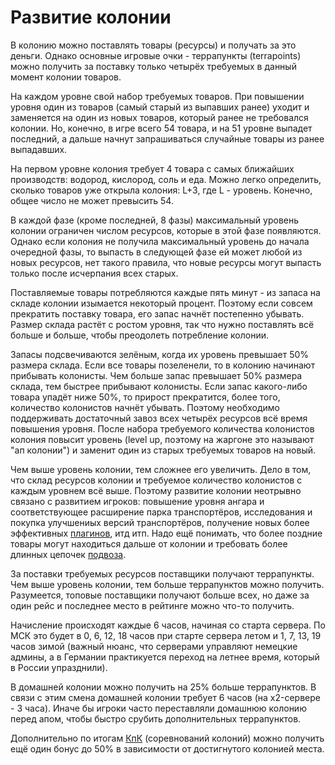 # Развитие колонии

В колонию можно поставлять товары (ресурсы) и получать за это деньги. Однако основные игровые очки - террапункты
(terrapoints) можно получить за поставку только четырёх требуемых в данный момент колонии товаров.

На каждом уровне свой набор требуемых товаров. При повышении уровня один из товаров (самый старый из выпавших ранее)
уходит и заменяется на один из новых товаров, который ранее не требовался колонии. Но, конечно, в игре всего 54 товара,
и на 51 уровне выпадет последний, а дальше начнут запрашиваться случайные товары из ранее выпадавших.

На первом уровне колония требует 4 товара с самых ближайших производств: водород, кислород, соль и еда. Можно легко
определить, сколько товаров уже открыла колония: L+3, где L - уровень. Конечно, общее число не может превысить 54.

В каждой фазе (кроме последней, 8 фазы) максимальный уровень колонии ограничен числом ресурсов, которые в этой фазе
появляются. Однако если колония не получила максимальный уровень до начала очередной фазы, то выпасть в следующей
фазе ей может любой из новых ресурсов, нет такого правила, что новые ресурсы могут выпасть только после исчерпания
всех старых.

Поставляемые товары потребляются каждые пять минут - из запаса на складе колонии изымается некоторый процент. Поэтому
если совсем прекратить поставку товара, его запас начнёт постепенно убывать. Размер склада растёт с ростом уровня,
так что нужно поставлять всё больше и больше, чтобы преодолеть потребление колонии.

Запасы подсвечиваются зелёным, когда их уровень превышает 50% размера склада. Если все товары позеленели, то в колонию
начинают прибывать колонисты. Чем больше запас превышает 50% размера склада, тем быстрее прибывают колонисты. Если запас
какого-либо товара упадёт ниже 50%, то прирост прекратится, более того, количество колонистов начнёт убывать. Поэтому
необходимо поддерживать достаточный завоз всех четырёх ресурсов всё время повышения уровня. После набора требуемого
количества колонистов колония повысит уровень (level up, поэтому на жаргоне это называют "ап колонии") и заменит
один из старых требуемых товаров на новый.

Чем выше уровень колонии, тем сложнее его увеличить. Дело в том, что склад ресурсов колонии и требуемое количество
колонистов с каждым уровнем всё выше. Поэтому развитие колонии неотрывно связано с развитием игроков: повышение уровня
ангара и соответствующее расширение парка транспортёров, исследования и покупка улучшениых версий транспортёров,
получение новых более эффективных [плагинов](plugins.md), итд итп. Надо ещё понимать, что более поздние товары могут
находиться дальше от колонии и требовать более длинных цепочек [подвоза](supply.md).

За поставки требуемых ресурсов поставщики получают террапункты. Чем выше уровень колонии, тем больше террапунктов
можно получить. Разумеется, топовые поставщики получают больше всех, но даже за один рейс и последнее место в
рейтинге можно что-то получить.

Начисление происходят каждые 6 часов, начиная со старта сервера. По МСК это будет в 0, 6, 12, 18 часов при старте
сервера летом и 1, 7, 13, 19 часов зимой (важный нюанс, что серверами управляют немецкие админы, а в Германии
практикуется переход на летнее время, который в России упразднили).

В домашней колонии можно получить на 25% больше террапунктов. В связи с этим смена домашней колонии требует 6 часов
(на x2-сервере - 3 часа). Иначе бы игроки часто переставляли домашнюю колонию перед апом, чтобы быстро срубить
дополнительных террапунктов.

Дополнительно по итогам [КпК](cvc.md) (соревнований колоний) можно получить ещё один бонус до 50% в зависимости
от достигнутого колонией места.

